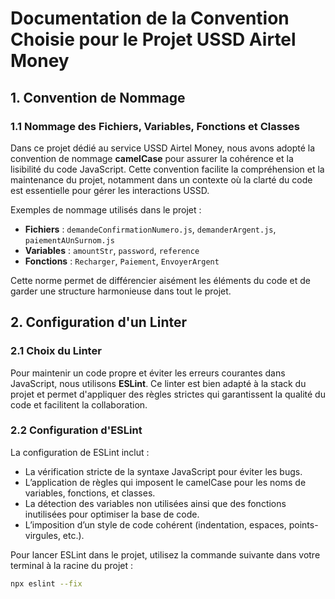 # Documentation de la Convention Choisie pour le Projet USSD Airtel Money

## 1. Convention de Nommage

### 1.1 Nommage des Fichiers, Variables, Fonctions et Classes

Dans ce projet dédié au service USSD Airtel Money, nous avons adopté la convention de nommage **camelCase** pour assurer la cohérence et la lisibilité du code JavaScript. Cette convention facilite la compréhension et la maintenance du projet, notamment dans un contexte où la clarté du code est essentielle pour gérer les interactions USSD.

Exemples de nommage utilisés dans le projet :

- **Fichiers** : `demandeConfirmationNumero.js`, `demanderArgent.js`, `paiementAUnSurnom.js`
- **Variables** : `amountStr`, `password`, `reference`
- **Fonctions** : `Recharger`, `Paiement`, `EnvoyerArgent`

Cette norme permet de différencier aisément les éléments du code et de garder une structure harmonieuse dans tout le projet.

## 2. Configuration d'un Linter

### 2.1 Choix du Linter

Pour maintenir un code propre et éviter les erreurs courantes dans JavaScript, nous utilisons **ESLint**. Ce linter est bien adapté à la stack du projet et permet d'appliquer des règles strictes qui garantissent la qualité du code et facilitent la collaboration.

### 2.2 Configuration d'ESLint

La configuration de ESLint inclut :

- La vérification stricte de la syntaxe JavaScript pour éviter les bugs.
- L’application de règles qui imposent le camelCase pour les noms de variables, fonctions, et classes.
- La détection des variables non utilisées ainsi que des fonctions inutilisées pour optimiser la base de code.
- L’imposition d’un style de code cohérent (indentation, espaces, points-virgules, etc.).

Pour lancer ESLint dans le projet, utilisez la commande suivante dans votre terminal à la racine du projet :

```bash
npx eslint --fix
